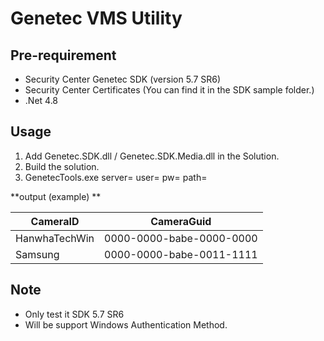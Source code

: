 # Genetec VMS Utility



## Pre-requirement

* Security Center Genetec SDK (version 5.7 SR6)
* Security Center Certificates (You can find it in the SDK sample folder.)
* .Net 4.8



## Usage

1. Add Genetec.SDK.dll / Genetec.SDK.Media.dll in the Solution.
2. Build the solution.
3. GenetecTools.exe server=<Server IP> user=<User name> pw=<Password> path=<Save result path>

**output (example) **

| CameraID      | CameraGuid               |
| ------------- | ------------------------ |
| HanwhaTechWin | 0000-0000-babe-0000-0000 |
| Samsung       | 0000-0000-babe-0011-1111 |



## Note

* Only test it SDK 5.7 SR6
* Will be support Windows Authentication Method.